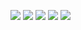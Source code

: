 ![](https://github-profile-summary-cards.vercel.app/api/cards/profile-details?username=pintertamas&theme=solarized_dark)
![](https://github-profile-summary-cards.vercel.app/api/cards/repos-per-language?username=pintertamas&theme=solarized_dark)
![](https://github-profile-summary-cards.vercel.app/api/cards/most-commit-language?username=pintertamas&theme=solarized_dark)
![](https://github-profile-summary-cards.vercel.app/api/cards/stats?username=pintertamas&theme=solarized_dark)
![](https://github-profile-summary-cards.vercel.app/api/cards/productive-time?username=pintertamas&theme=solarized_dark)
